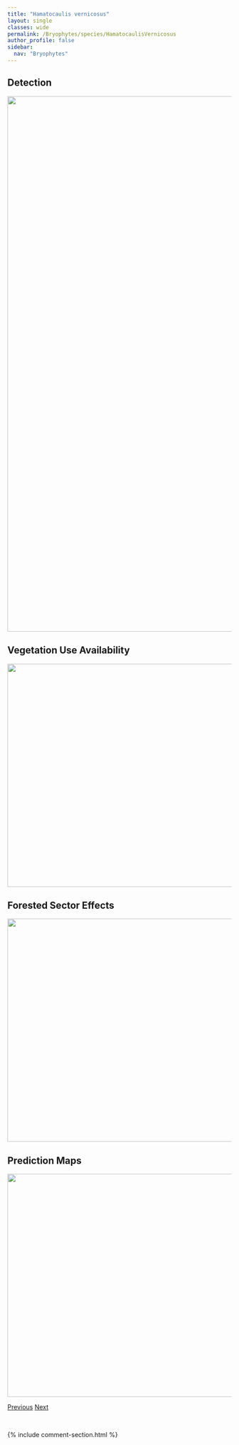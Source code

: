 ```yaml
---
title: "Hamatocaulis vernicosus"
layout: single
classes: wide
permalink: /Bryophytes/species/HamatocaulisVernicosus
author_profile: false
sidebar:
  nav: "Bryophytes"
---
```


<h2>Detection</h2>

<a href="https://drive.google.com/uc?export=view&id=1YFZ49GeZFpII2IDXyCb6E66uVSJB7qSq">
<img src="https://drive.google.com/uc?export=view&id=1YFZ49GeZFpII2IDXyCb6E66uVSJB7qSq" height = "1200" width = "800">
</a>


<h2>Vegetation Use Availability</h2>

<a href="https://drive.google.com/uc?export=view&id=1yD5lzX1Sl9L07BRDfl6yml-UYR_4U32i">
<img src="https://drive.google.com/uc?export=view&id=1yD5lzX1Sl9L07BRDfl6yml-UYR_4U32i" height = "500" width = "1000">
</a>


<h2>Forested Sector Effects</h2>

<a href="https://drive.google.com/uc?export=view&id=1oepi9-fidcjlt700_b7fwAtC8mEnCvC5">
<img src="https://drive.google.com/uc?export=view&id=1oepi9-fidcjlt700_b7fwAtC8mEnCvC5" height = "500" width = "1000">
</a>


<h2>Prediction Maps</h2>

<a href="https://drive.google.com/uc?export=view&id=1R-ASTBsxnWJ5Jl6jRQWveDtCBdCVnanp">
<img src="https://drive.google.com/uc?export=view&id=1R-ASTBsxnWJ5Jl6jRQWveDtCBdCVnanp" height = "500" width = "1000">
</a>


<a href="/DevelopmentWebsite/Bryophytes/species/GymnostomumAeruginosum" class="pagination--pager" title="Gymnostomum aeruginosum">Previous</a> <a href="/DevelopmentWebsite/Bryophytes/species/HaplocladiumMicrophyllum" class="pagination--pager" title="Haplocladium microphyllum">Next</a>

<p>&nbsp;</p>

{% include comment-section.html %}
